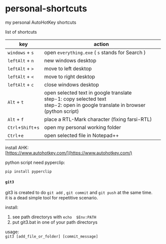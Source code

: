 # personal-shortcuts

my personal AutoHotKey shortcuts


list of shortcuts

| key | action | 
|-|-|
| `windows` + `s` | open `everything.exe`  ( `s` stands for Search ) |
| `leftAlt` + `n` | new windows desktop | 
| `leftAlt` + `>` | move to left desktop | 
| `leftAlt` + `<` | move to right desktop | 
| `leftAlt` + `c` | close windows desktop | 
| `Alt` + `t` | open selected text in google translate <br/>step-1: copy selected text<br/>step-2: open in google translate in browser (python script)|
| `Alt` + `f` | place a RTL-Mark character (fixing farsi-RTL) |
| `Ctrl`+`Shift`+`s` | open my personal working folder |
| `Ctrl`+`e` | open selected file in Notepad++ |

install AHK:  
[https://www.autohotkey.com/](https://www.autohotkey.com/)

python script need pyperclip:  
```shell
pip install pyperclip
```

#### `git3` 
 git3 is created to do `git add` , `git commit` and `git push` at the same time.  
 it is a dead simple tool for repetitive scenario.

install:  
1. see path directorys with `echo  $Env:PATH`
2. put git3.bat in one of your path directorys

usage:  
`git3 [add_file_or_folder] [commit_message]`
